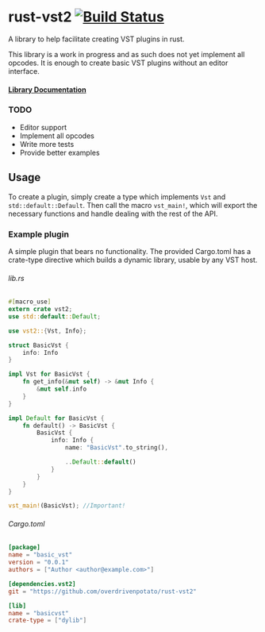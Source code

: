 # rust-vst2 [![Build Status](https://travis-ci.org/overdrivenpotato/rust-vst2.svg?branch=master)](https://travis-ci.org/overdrivenpotato/rust-vst2)
A library to help facilitate creating VST plugins in rust.

This library is a work in progress and as such does not yet implement all opcodes. It is enough to create basic VST plugins without an editor interface.

#### [Library Documentation](http://overdrivenpotato.github.io/rust-vst2)

### TODO
  - Editor support
  - Implement all opcodes
  - Write more tests
  - Provide better examples

## Usage
To create a plugin, simply create a type which implements `Vst` and `std::default::Default`. Then call the macro `vst_main!`, which will export the necessary functions and handle dealing with the rest of the API.

### Example plugin
A simple plugin that bears no functionality. The provided Cargo.toml has a crate-type directive which builds a dynamic library, usable by any VST host.
###### lib.rs

```rust
#[macro_use]
extern crate vst2;
use std::default::Default;

use vst2::{Vst, Info};

struct BasicVst {
    info: Info
}

impl Vst for BasicVst {
    fn get_info(&mut self) -> &mut Info {
        &mut self.info
    }
}

impl Default for BasicVst {
    fn default() -> BasicVst {
        BasicVst {
            info: Info {
                name: "BasicVst".to_string(),

                ..Default::default()
            }
        }
    }
}

vst_main!(BasicVst); //Important!
```

###### Cargo.toml

```toml
[package]
name = "basic_vst"
version = "0.0.1"
authors = ["Author <author@example.com>"]

[dependencies.vst2]
git = "https://github.com/overdrivenpotato/rust-vst2"

[lib]
name = "basicvst"
crate-type = ["dylib"]
```
